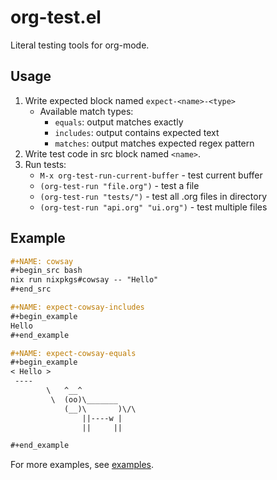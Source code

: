 # org-test.el

Literal testing tools for org-mode.

## Usage

1. Write expected block named `expect-<name>-<type>`
   - Available match types:
     - `equals`: output matches exactly
     - `includes`: output contains expected text
     - `matches`: output matches expected regex pattern
2. Write test code in src block named `<name>`.
3. Run tests:
   - `M-x org-test-run-current-buffer` - test current buffer
   - `(org-test-run "file.org")` - test a file
   - `(org-test-run "tests/")` - test all .org files in directory
   - `(org-test-run "api.org" "ui.org")` - test multiple files

## Example

~~~org
#+NAME: cowsay
#+begin_src bash
nix run nixpkgs#cowsay -- "Hello"
#+end_src

#+NAME: expect-cowsay-includes
#+begin_example
Hello
#+end_example

#+NAME: expect-cowsay-equals
#+begin_example
< Hello >
 ----
        \   ^__^
         \  (oo)\_______
            (__)\       )\/\
                ||----w |
                ||     ||

#+end_example
~~~

For more examples, see [examples](examples/).
